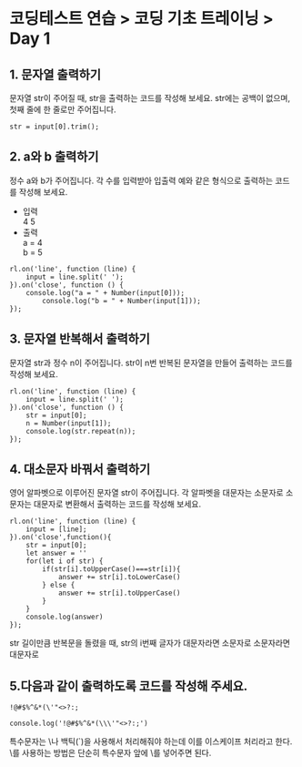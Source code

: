 # 코딩테스트 연습 > 코딩 기초 트레이닝 > Day 1
## 1. 문자열 출력하기
문자열 str이 주어질 때, str을 출력하는 코드를 작성해 보세요.
str에는 공백이 없으며, 첫째 줄에 한 줄로만 주어집니다.
```
str = input[0].trim();
```

## 2. a와 b 출력하기
정수 a와 b가 주어집니다. 각 수를 입력받아 입출력 예와 같은 형식으로 출력하는 코드를 작성해 보세요.
* 입력 <br>
4 5
* 출력<br>
a = 4<br>
b = 5
```
rl.on('line', function (line) {
    input = line.split(' ');
}).on('close', function () {
    console.log("a = " + Number(input[0]));
        console.log("b = " + Number(input[1]));
});
```

## 3. 문자열 반복해서 출력하기
문자열 str과 정수 n이 주어집니다.
str이 n번 반복된 문자열을 만들어 출력하는 코드를 작성해 보세요.
```
rl.on('line', function (line) {
    input = line.split(' ');
}).on('close', function () {
    str = input[0];
    n = Number(input[1]);
    console.log(str.repeat(n));
});
```

## 4. 대소문자 바꿔서 출력하기
영어 알파벳으로 이루어진 문자열 str이 주어집니다. 각 알파벳을 대문자는 소문자로 소문자는 대문자로 변환해서 출력하는 코드를 작성해 보세요.
```
rl.on('line', function (line) {
    input = [line];
}).on('close',function(){
    str = input[0];
    let answer = ''
    for(let i of str) {
        if(str[i].toUpperCase()===str[i]){
            answer += str[i].toLowerCase()
        } else {
            answer += str[i].toUpperCase()
        }
    }
    console.log(answer)
});
```
str 길이만큼 반복문을 돌렸을 때, str의 i번째 글자가 대문자라면 소문자로 소문자라면 대문자로 

## 5.다음과 같이 출력하도록 코드를 작성해 주세요.
`!@#$%^&*(\'"<>?:;`
```    
console.log('!@#$%^&*(\\\'"<>?:;')
```
특수문자는 \나 백틱(`)을 사용해서 처리해줘야 하는데 이를 이스케이프 처리라고 한다. \를 사용하는 방법은 단순히 특수문자 앞에 \를 넣어주면 된다.
